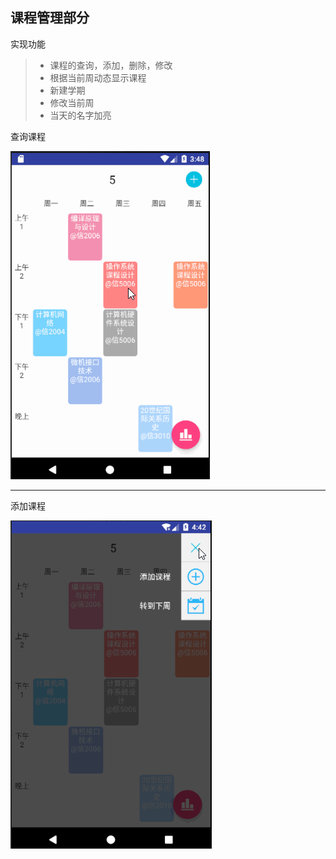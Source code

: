 ## 课程管理部分

实现功能
> * 课程的查询，添加，删除，修改
> * 根据当前周动态显示课程
> * 新建学期
> * 修改当前周
> * 当天的名字加亮

查询课程

![img](https://github.com/BITxiao666/scholar/blob/master/gif/query.gif)

---
添加课程

![img](https://github.com/BITxiao666/scholar/blob/master/gif/add.gif)
